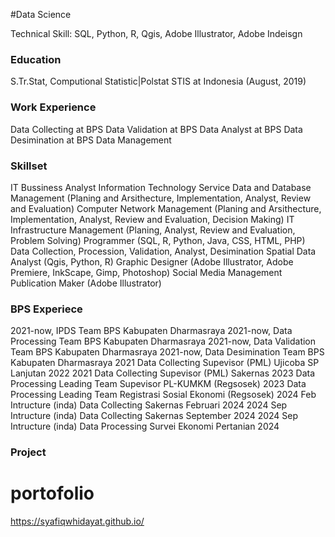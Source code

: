 #Data Science

Technical Skill: SQL, Python, R, Qgis, Adobe Illustrator, Adobe Indeisgn

### Education
S.Tr.Stat, Computional Statistic|Polstat STIS at Indonesia (August, 2019)

### Work Experience
Data Collecting at BPS
Data Validation at BPS
Data Analyst at BPS
Data Desimination at BPS
Data Management

### Skillset
IT Bussiness Analyst
Information Technology Service
Data and Database Management (Planing and Arsithecture, Implementation, Analyst, Review and Evaluation)
Computer Network Management (Planing and Arsithecture, Implementation, Analyst, Review and Evaluation, Decision Making)
IT Infrastructure Management (Planing, Analyst, Review and Evaluation, Problem Solving)
Programmer (SQL, R, Python, Java, CSS, HTML, PHP)
Data Collection, Procession, Validation, Analyst, Desimination
Spatial Data Analyst (Qgis, Python, R)
Graphic Designer (Adobe Illustrator, Adobe Premiere, InkScape, Gimp, Photoshop)
Social Media Management
Publication Maker (Adobe Illustrator)

### BPS Experiece
2021-now, IPDS Team BPS Kabupaten Dharmasraya
2021-now, Data Processing Team BPS Kabupaten Dharmasraya
2021-now, Data Validation Team BPS Kabupaten Dharmasraya
2021-now, Data Desimination Team BPS Kabupaten Dharmasraya
2021 Data Collecting Supevisor (PML) Ujicoba SP Lanjutan 2022
2021 Data Collecting Supevisor (PML) Sakernas
2023 Data Processing Leading Team Supevisor PL-KUMKM (Regsosek)
2023 Data Processing Leading Team Registrasi Sosial Ekonomi (Regsosek)
2024 Feb Intructure (inda) Data Collecting Sakernas Februari 2024
2024 Sep Intructure (inda) Data Collecting Sakernas September 2024
2024 Sep Intructure (inda) Data Processing Survei Ekonomi Pertanian 2024

### Project


# portofolio
https://syafiqwhidayat.github.io/
